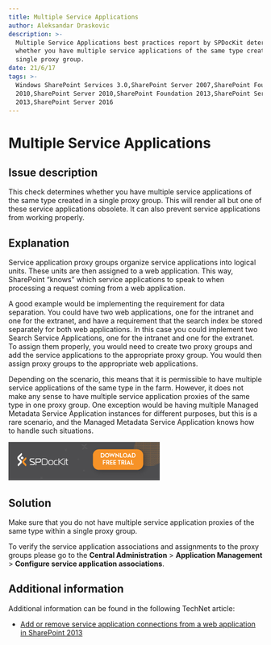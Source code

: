 ```yaml
---
title: Multiple Service Applications
author: Aleksandar Draskovic
description: >-
  Multiple Service Applications best practices report by SPDocKit determines
  whether you have multiple service applications of the same type created in a
  single proxy group.
date: 21/6/17
tags: >-
  Windows SharePoint Services 3.0,SharePoint Server 2007,SharePoint Foundation
  2010,SharePoint Server 2010,SharePoint Foundation 2013,SharePoint Server
  2013,SharePoint Server 2016
---
```


# Multiple Service Applications

## Issue description

This check determines whether you have multiple service applications of the same type created in a single proxy group. This will render all but one of these service applications obsolete. It can also prevent service applications from working properly.

## Explanation

Service application proxy groups organize service applications into logical units. These units are then assigned to a web application. This way, SharePoint “knows” which service applications to speak to when processing a request coming from a web application.

A good example would be implementing the requirement for data separation. You could have two web applications, one for the intranet and one for the extranet, and have a requirement that the search index be stored separately for both web applications. In this case you could implement two Search Service Applications, one for the intranet and one for the extranet. To assign them properly, you would need to create two proxy groups and add the service applications to the appropriate proxy group. You would then assign proxy groups to the appropriate web applications.

Depending on the scenario, this means that it is permissible to have multiple service applications of the same type in the farm. However, it does not make any sense to have multiple service application proxies of the same type in one proxy group. One exception would be having multiple Managed Metadata Service Application instances for different purposes, but this is a rare scenario, and the Managed Metadata Service Application knows how to handle such situations.

[![Download SPDocKit](../.gitbook/assets/spdockit_download.png)](http://bit.ly/2US0Zna)

## Solution

Make sure that you do not have multiple service application proxies of the same type within a single proxy group.

To verify the service application associations and assignments to the proxy groups please go to the **Central Administration** &gt; **Application Management** &gt; **Configure service application associations**.

## Additional information

Additional information can be found in the following TechNet article:

* [Add or remove service application connections from a web application in SharePoint 2013](https://technet.microsoft.com/en-us/library/ff607588.aspx)

